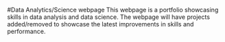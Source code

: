 #Data Analytics/Science webpage
This webpage is a portfolio showcasing skills in data analysis and data science. The webpage will have projects added/removed
to showcase the latest improvements in skills and performance.
